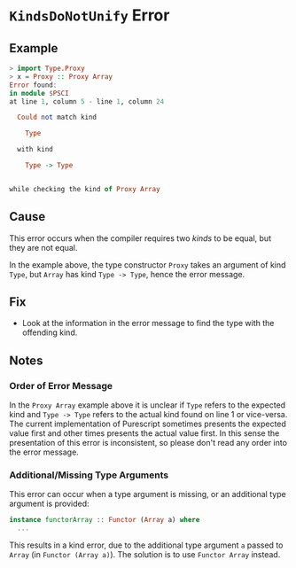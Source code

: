 # `KindsDoNotUnify` Error

## Example

```purescript
> import Type.Proxy
> x = Proxy :: Proxy Array
Error found:
in module $PSCI
at line 1, column 5 - line 1, column 24

  Could not match kind

    Type

  with kind

    Type -> Type


while checking the kind of Proxy Array
```

## Cause

This error occurs when the compiler requires two _kinds_ to be equal, but they are not equal.

In the example above, the type constructor `Proxy` takes an argument of kind `Type`, but `Array` has kind `Type -> Type`, hence the error message.

## Fix

- Look at the information in the error message to find the type with the offending kind.

## Notes

### Order of Error Message

In the `Proxy Array` example above it is unclear if `Type` refers to the expected kind and `Type -> Type` refers to the actual kind found on line 1 or vice-versa.  The current implementation of Purescript sometimes presents the expected value first and other times presents the actual value first.  In this sense the presentation of this error is inconsistent, so please don't read any order into the error message.

### Additional/Missing Type Arguments

This error can occur when a type argument is missing, or an additional type argument is provided:

```purescript
instance functorArray :: Functor (Array a) where
  ...
```

This results in a kind error, due to the additional type argument `a` passed to `Array` (in `Functor (Array a)`). The solution is to use `Functor Array` instead.
